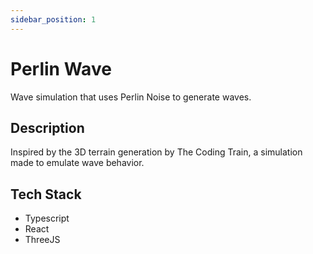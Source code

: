 ```yaml
---
sidebar_position: 1
---
```


# Perlin Wave

Wave simulation that uses Perlin Noise to generate waves.

## Description

Inspired by the 3D terrain generation by The Coding Train, a simulation made to emulate wave behavior.

## Tech Stack

- Typescript
- React
- ThreeJS